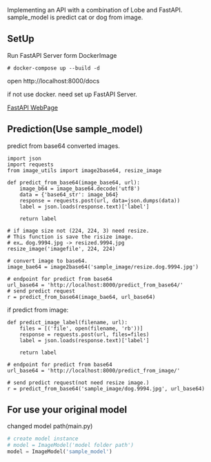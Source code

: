 Implementing an API with a combination of Lobe and FastAPI.
sample_model is predict cat or dog from image.

## SetUp
Run FastAPI Server form DockerImage
```
# docker-compose up --build -d
```
open http://localhost:8000/docs

if not use docker. need set up FastAPI Server.

[FastAPI WebPage](https://fastapi.tiangolo.com/)

## Prediction(Use sample_model)
predict from  base64 converted images.
```
import json
import requests
from image_utils import image2base64, resize_image

def predict_from_base64(image_base64, url):
    image_b64 = image_base64.decode('utf8')
    data = {'base64_str': image_b64}
    response = requests.post(url, data=json.dumps(data))
    label = json.loads(response.text)['label']

    return label

# if image size not (224, 224, 3) need resize.
# This function is save the risize image.
# ex… dog.9994.jpg -> resized.9994.jpg
resize_image('imagefile', 224, 224)

# convert image to base64.
image_bae64 = image2base64('sample_image/resize.dog.9994.jpg')

# endpoint for predict from base64
url_base64 = 'http://localhost:8000/predict_from_base64/'
# send predict request
r = predict_from_base64(image_bae64, url_base64)
```

if predict from image:
```
def predict_image_label(filename, url):
    files = [('file', open(filename, 'rb'))]
    response = requests.post(url, files=files)
    label = json.loads(response.text)['label']

    return label

# endpoint for predict from base64
url_base64 = 'http://localhost:8000/predict_from_image/'

# send predict request(not need resize image.)
r = predict_from_base64('sample_image/dog.9994.jpg', url_base64) 
```

## For use your original model
changed model path(main.py)
```main.py
# create model instance
# model = ImageModel('model folder path')
model = ImageModel('sample_model')
```
